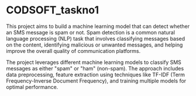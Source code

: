 # CODSOFT_taskno1

This project aims to build a machine learning model that can detect whether an SMS message is spam or not. Spam detection is a common natural language processing (NLP) task that involves classifying messages based on the content, identifying malicious or unwanted messages, and helping improve the overall quality of communication platforms.

The project leverages different machine learning models to classify SMS messages as either "spam" or "ham" (non-spam). The approach includes data preprocessing, feature extraction using techniques like TF-IDF (Term Frequency-Inverse Document Frequency), and training multiple models for optimal performance.

